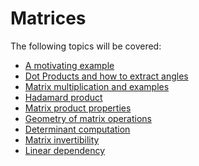 # Matrices

 The following topics will be covered:
- [A motivating example](./Example/) 
- [Dot Products and how to extract angles](./Dot_Product/)
- [Matrix multiplication and examples]()
- [Hadamard product]()
- [Matrix product properties]()
- [Geometry of matrix operations]()
- [Determinant computation]()
- [Matrix invertibility]()
- [Linear dependency]()